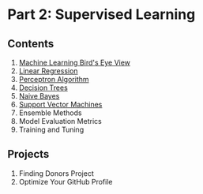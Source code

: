 # Part 2: Supervised Learning

## Contents

1. [Machine Learning Bird's Eye View](birds-eye-view/)
1. [Linear Regression](linear-regression/)
1. [Perceptron Algorithm](perceptron/)
1. [Decision Trees](decision-trees/)
1. [Naive Bayes](naive-bayes/)
1. [Support Vector Machines](svms/)
1. Ensemble Methods
1. Model Evaluation Metrics
1. Training and Tuning

## Projects

1. Finding Donors Project
1. Optimize Your GitHub Profile
